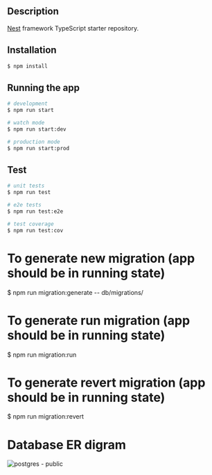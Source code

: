 ## Description

[Nest](https://github.com/nestjs/nest) framework TypeScript starter repository.

## Installation

```bash
$ npm install
```

## Running the app

```bash
# development
$ npm run start

# watch mode
$ npm run start:dev

# production mode
$ npm run start:prod
```

## Test

```bash
# unit tests
$ npm run test

# e2e tests
$ npm run test:e2e

# test coverage
$ npm run test:cov
```

# To generate new migration (app should be in running state)

$ npm run migration:generate -- db/migrations/<new migration name>

# To generate run migration (app should be in running state)

$ npm run migration:run

# To generate revert migration (app should be in running state)

$ npm run migration:revert


# Database ER digram
![postgres - public](https://github.com/lithesh2023/parking-migration/assets/138496677/9f083881-ea97-4f7e-854f-3c5ba6d5bfc9)


